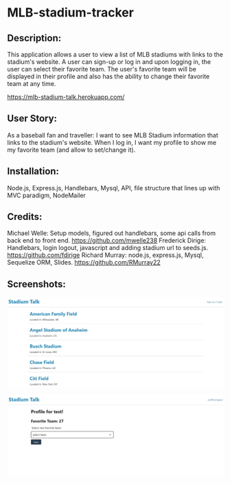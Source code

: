 # MLB-stadium-tracker

## Description:
This application allows a user to view a list of MLB stadiums with links to the stadium's website. A user can sign-up or log in and upon logging in, the user can select their favorite team. The user's favorite team will be displayed in their profile and also has the ability to change their favorite team at any time. 

https://mlb-stadium-talk.herokuapp.com/


## User Story:

As a baseball fan and traveller:
I want to see MLB Stadium information that links to the stadium's website. 
When I log in, I want my profile to show me my favorite team (and allow to set/change it).

## Installation:
Node.js, Express.js, Handlebars, Mysql, API, file structure that lines up with MVC paradigm, NodeMailer

## Credits:
Michael Welle: Setup models, figured out handlebars, some api calls from back end to front end. https://github.com/mwelle238
Frederick Dirige: Handlebars, login logout, javascript and adding stadium url to seeds.js. https://github.com/fdirige
Richard Murray: node.js, express.js, Mysql, Sequelize ORM, Slides. https://github.com/RMurray22

## Screenshots:

![Screen shot of Stadium Tracker](./Images/StadiumTracker2.JPG)

![Screen shot of Stadium Tracker](./Images/StadiumTracker.JPG)


